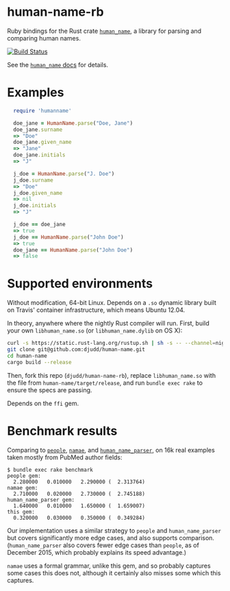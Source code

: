 # human-name-rb
Ruby bindings for the Rust crate [`human_name`](https://github.com/djudd/human-name), a library for parsing and comparing human names.

[![Build Status](https://travis-ci.org/djudd/human-name-rb.svg?branch=master)](https://travis-ci.org/djudd/human-name-rb)

See the [`human_name` docs](http://djudd.github.io/human-name) for details.

# Examples

```ruby
  require 'humanname'

  doe_jane = HumanName.parse("Doe, Jane")
  doe_jane.surname
  => "Doe"
  doe_jane.given_name
  => "Jane"
  doe_jane.initials
  => "J"

  j_doe = HumanName.parse("J. Doe")
  j_doe.surname
  => "Doe"
  j_doe.given_name
  => nil
  j_doe.initials
  => "J"

  j_doe == doe_jane
  => true
  j_doe == HumanName.parse("John Doe")
  => true
  doe_jane == HumanName.parse("John Doe")
  => false
```

# Supported environments

Without modification, 64-bit Linux. Depends on a `.so` dynamic library built on
Travis' container  infrastructure, which means Ubuntu 12.04.

In theory, anywhere where the nightly Rust compiler will run. First, build your
own `libhuman_name.so` (or `libhuman_name.dylib` on OS X):
```bash
curl -s https://static.rust-lang.org/rustup.sh | sh -s -- --channel=nightly
git clone git@github.com:djudd/human-name.git
cd human-name
cargo build --release
```

Then, fork this repo (`djudd/human-name-rb`), replace `libhuman_name.so` with
the file from `human-name/target/release`, and run `bundle exec rake` to ensure
the specs are passing.

Depends on the `ffi` gem.

# Benchmark results

Comparing to [`people`](https://github.com/academia-edu/people), [`namae`](https://github.com/berkmancenter/namae), and [`human_name_parser`](https://github.com/abachman/human_name_parser),
on 16k real examples taken mostly from PubMed author fields:

```
$ bundle exec rake benchmark
people gem:
  2.280000   0.010000   2.290000 (  2.313764)
namae gem:
  2.710000   0.020000   2.730000 (  2.745188)
human_name_parser gem:
  1.640000   0.010000   1.650000 (  1.659007)
this gem:
  0.320000   0.030000   0.350000 (  0.349284)
```

Our implementation uses a similar strategy to `people` and `human_name_parser`
but covers significantly more edge cases, and also supports comparison.
(`human_name_parser` also covers fewer edge cases than `people`, as of December
2015, which probably explains its speed advantage.)

`namae` uses a formal grammar, unlike this gem, and so probably captures some
cases this does not, although it certainly also misses some which this captures.
